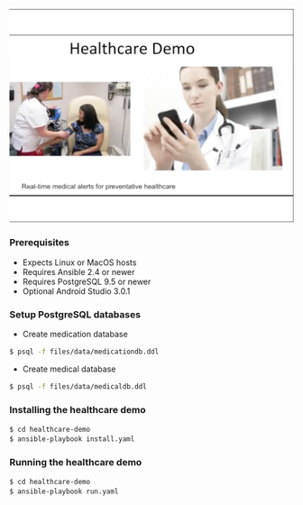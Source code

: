 ![Healthcare demo header](docs/images/header.png?raw=true "Healthcare demo")

### Prerequisites

- Expects Linux or MacOS hosts
- Requires Ansible 2.4 or newer
- Requires PostgreSQL 9.5 or newer
- Optional Android Studio 3.0.1


### Setup PostgreSQL databases

- Create medication database

``` bash
$ psql -f files/data/medicationdb.ddl 
```

- Create medical database 

``` bash
$ psql -f files/data/medicaldb.ddl 
```


### Installing the healthcare demo

``` bash
$ cd healthcare-demo
$ ansible-playbook install.yaml
```

### Running the healthcare demo

``` bash
$ cd healthcare-demo
$ ansible-playbook run.yaml
```
